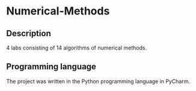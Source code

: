 # Numerical-Methods

Description
-------
4 labs consisting of 14 algorithms of numerical methods.

Programming language
-----
The project was written in the Python programming language in PyCharm.
